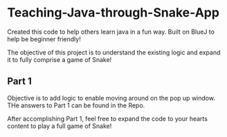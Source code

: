 # Teaching-Java-through-Snake-App
Created this code to help others learn java in a fun way. Built on BlueJ to help be beginner friendly!

The objective of this project is to understand the existing logic and expand it to fully comprise a game of Snake!

## Part 1
Objective is to add logic to enable moving around on the pop up window. THe answers to Part 1 can be found in the Repo.

After accomplishing Part 1, feel free to expand the code to your hearts content to play a full game of Snake!


